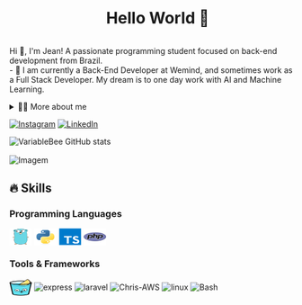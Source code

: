 <!--título-->
<div id="user-content-toc">
  <ul align="center">
    <summary><h1 style="display: inline-block">Hello World 👋</h1></summary>
</div>

<!-- Presentation -->
<p>
  Hi 👋, I'm Jean! A passionate programming student focused on back-end development from Brazil. <br>
  - 🔭 I am currently a Back-End Developer at Wemind, and sometimes work as a Full Stack Developer. My dream is to one day work with AI and Machine Learning.
</p>

<!-- Dropdown -->
<details>
  <summary>👨‍💻 More about me</summary>

  - 💬 I am 20 years old, currently living in Brazil. I have experience with Java, Node.js, REST APIs, databases, and server management.

  - ⚡ I enjoy reading, whether it's a good book, or comics, as well as watching movies and playing games! I believe that our personal interests contribute to a more refined perception of things and problem-solving. \o/
</details>

<!-- Links -->
[![Instagram](https://img.shields.io/badge/Instagram-E4405F?style=for-the-badge&logo=instagram&logoColor=white)](https://www.instagram.com/jeannsf/)
[![LinkedIn](https://img.shields.io/badge/LinkedIn-0077B5?style=for-the-badge&logo=linkedin&logoColor=white)](https://linkedin.com/in/jean-freitas-4b700a231/)

<!-- GithubStats -->
![VariableBee GitHub stats](https://github-readme-stats.vercel.app/api?username=jeannsf&show_icons=true&theme=gotham)


<!-- GIF -->
<p align="left">
  <img align="center" src="https://github.com/VariableBee/VariableBee/assets/77739311/4e9f41af-6b57-49a7-b15a-74322e96b4d7" alt="Imagem">
</p>

## 🔥 Skills
<!-- Skills: Programming Languages -->
  <div style="flex-basis: 48%;">
    <h3>Programming Languages</h3>
    <img align="center" alt="go" height="30" width="40" src="https://raw.githubusercontent.com/devicons/devicon/master/icons/go/go-original.svg">
    <img align="center" alt="Python" height="30" width="40" src="https://raw.githubusercontent.com/devicons/devicon/master/icons/python/python-original.svg">
    <img align="center" alt="ts" height="30" width="40" src="https://raw.githubusercontent.com/devicons/devicon/master/icons/typescript/typescript-original.svg">
    <img align="center" alt="php" height="30" width="40" src="https://raw.githubusercontent.com/devicons/devicon/master/icons/php/php-original.svg">
  </div>
  
  <!-- Skills: Tools & Frameworks -->
  <div style="flex-basis: 48%;">
    <h3>Tools & Frameworks</h3>
    <img align="center" alt="gin-gonic" height="30" width="40" src="https://github.com/gin-gonic/logo/blob/master/color.svg">
    <img align="center" alt="express" height="30" width="40" src="https://cdn.jsdelivr.net/gh/devicons/devicon/icons/express/express-original.svg">
     <img align="center" alt="laravel" height="30" width="40" src="https://cdn.jsdelivr.net/gh/devicons/devicon/icons/laravel/laravel-original.svg">
    <img align="center" alt="Chris-AWS" height="30" width="40" src="https://cdn.jsdelivr.net/gh/devicons/devicon/icons/git/git-original.svg">
    <img align="center" alt="linux" height="30" width="40" src="https://cdn.jsdelivr.net/gh/devicons/devicon/icons/linux/linux-original.svg">
    <img align="center" alt="Bash" height="30" width="40" src="https://cdn.jsdelivr.net/gh/devicons/devicon/icons/bash/bash-original.svg">
  </div>
  

